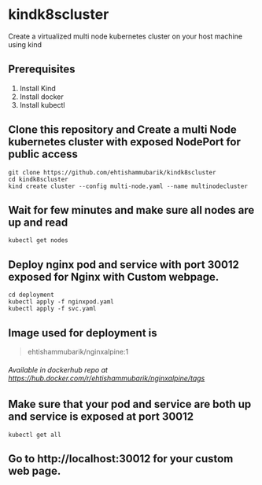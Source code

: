 # kindk8scluster
Create a virtualized multi node kubernetes cluster on your host machine using kind


## Prerequisites 
1. Install Kind 
2. Install docker 
3. Install kubectl 


## Clone this repository and Create a multi Node kubernetes cluster with exposed NodePort for public access 
```
git clone https://github.com/ehtishammubarik/kindk8scluster
cd kindk8scluster
kind create cluster --config multi-node.yaml --name multinodecluster

```
## Wait for few minutes and make sure all nodes are up and read 

```
kubectl get nodes 
```

## Deploy nginx pod and service with port 30012 exposed for Nginx with Custom webpage. 

```
cd deployment
kubectl apply -f nginxpod.yaml
kubectl apply -f svc.yaml

```

## Image used for deployment is 

> ehtishammubarik/nginxalpine:1

###### Available in dockerhub repo at https://hub.docker.com/r/ehtishammubarik/nginxalpine/tags


## Make sure that your pod and service are both up and service is exposed at port 30012

```
kubectl get all 
```

## Go to http://localhost:30012 for your custom web page. 

